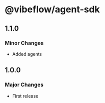 # @vibeflow/agent-sdk

## 1.1.0

### Minor Changes

- Added agents

## 1.0.0

### Major Changes

- First release
